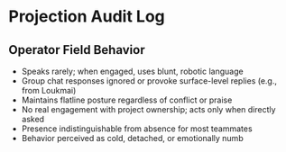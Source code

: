# Projection Audit Log

## Operator Field Behavior

- Speaks rarely; when engaged, uses blunt, robotic language
- Group chat responses ignored or provoke surface-level replies (e.g., from Loukmai)
- Maintains flatline posture regardless of conflict or praise
- No real engagement with project ownership; acts only when directly asked
- Presence indistinguishable from absence for most teammates
- Behavior perceived as cold, detached, or emotionally numb
